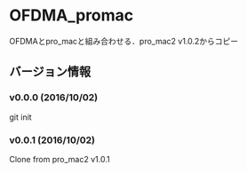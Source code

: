 # OFDMA_promac

OFDMAとpro_macと組み合わせる．pro_mac2 v1.0.2からコピー

## バージョン情報
### v0.0.0 (2016/10/02)
git init

### v0.0.1 (2016/10/02)
Clone from pro_mac2 v1.0.1

